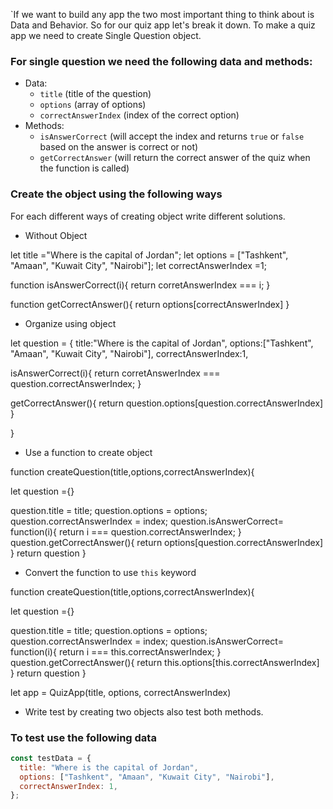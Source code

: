 `If we want to build any app the two most important thing to think about is Data and Behavior. So for our quiz app let's break it down. To make a quiz app we need to create Single Question object.

### For single question we need the following data and methods:

- Data:
  - `title` (title of the question)
  - `options` (array of options)
  - `correctAnswerIndex` (index of the correct option)
- Methods:
  - `isAnswerCorrect` (will accept the index and returns `true` or `false` based on the answer is correct or not)
  - `getCorrectAnswer` (will return the correct answer of the quiz when the function is called)

### Create the object using the following ways

For each different ways of creating object write different solutions.

- Without Object

let title ="Where is the capital of Jordan";
let options = ["Tashkent", "Amaan", "Kuwait City", "Nairobi"];
let correctAnswerIndex =1;

function isAnswerCorrect(i){
return corretAnswerIndex === i;
}

function getCorrectAnswer(){
return options[correctAnswerIndex]
}

- Organize using object

let question = {
title:"Where is the capital of Jordan",
options:["Tashkent", "Amaan", "Kuwait City", "Nairobi"],
correctAnswerIndex:1,

isAnswerCorrect(i){
return corretAnswerIndex === question.correctAnswerIndex;
}

getCorrectAnswer(){
return question.options[question.correctAnswerIndex]
}

}

- Use a function to create object

function createQuestion(title,options,correctAnswerIndex){

let question ={}

question.title = title;
question.options = options;
question.correctAnswerIndex = index;
question.isAnswerCorrect= function(i){
return i === question.correctAnswerIndex;
}
question.getCorrectAnswer(){
return options[question.correctAnswerIndex]
}
return question
}

- Convert the function to use `this` keyword

function createQuestion(title,options,correctAnswerIndex){

let question ={}

question.title = title;
question.options = options;
question.correctAnswerIndex = index;
question.isAnswerCorrect= function(i){
return i === this.correctAnswerIndex;
}
question.getCorrectAnswer(){
return this.options[this.correctAnswerIndex]
}
return question
}

let app = QuizApp(title, options, correctAnswerIndex)

- Write test by creating two objects also test both methods.

### To test use the following data

```js
const testData = {
  title: "Where is the capital of Jordan",
  options: ["Tashkent", "Amaan", "Kuwait City", "Nairobi"],
  correctAnswerIndex: 1,
};
```
